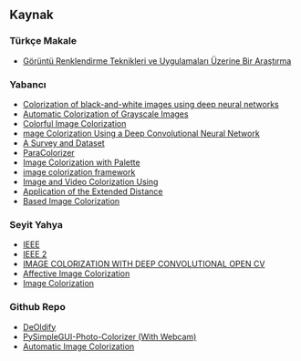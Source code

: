 ## Kaynak

### Türkçe Makale
- <a href="https://www.researchgate.net/profile/Selim-Aras/publication/271273693_Goruntu_Renklendirme_Teknikleri_ve_Uygulamalari_Uzerine_Bir_Arastirma/links/54c48bbc0cf256ed5a94fc5d/Goeruentue-Renklendirme-Teknikleri-ve-Uygulamalari-Uezerine-Bir-Arastirma.pdf"> Görüntü Renklendirme Teknikleri ve Uygulamaları Üzerine Bir Araştırma </a>


### Yabancı
- <a href="https://core.ac.uk/download/pdf/151072499.pdf"> Colorization of black-and-white images using deep neural networks </a>
- <a href="http://cs229.stanford.edu/proj2013/KabirzadehSousaBlaes-AutomaticColorizationOfGrayscaleImages.pdf"> Automatic Colorization of Grayscale Images </a>
- <a href="https://link.springer.com/chapter/10.1007/978-3-319-46487-9_40"> Colorful Image Colorization </a>
- <a href="https://www.researchgate.net/publication/301817406_Image_Colorization_Using_a_Deep_Convolutional_Neural_Network">mage Colorization Using a Deep Convolutional Neural Network</a>
- <a href="https://arxiv.org/pdf/2008.10774.pdf">  A Survey and Dataset </a>
- <a href="https://arxiv.org/pdf/2208.08295.pdf"> ParaColorizer </a>
- <a href="https://arxiv.org/pdf/2210.11204.pdf"> Image Colorization with Palette </a>
- <a href="https://sci-hub.se/10.1186/1687-6180-2011-99">  image colorization framework </a>
- <a href="https://sci-hub.se/10.1007/s10851-010-0192-8"> Image and Video Colorization Using </a>
- <a href="https://sci-hub.se/10.1007/s11042-012-1246-2"> Application of the Extended Distance </a>
- <a href="https://sci-hub.se/10.1109/tip.2013.2288929"> Based Image Colorization </a>


### Seyit Yahya
- <a href="https://ieeexplore.ieee.org/stamp/stamp.jsp?tp=&arnumber=6830221&tag=1"> IEEE </a>
- <a href="https://ieeexplore.ieee.org/abstract/document/9793234"> IEEE 2 </a>
- <a href="https://jespublication.com/upload/2020-110472.pdf"> IMAGE COLORIZATION WITH DEEP CONVOLUTIONAL OPEN CV </a>
- <a href="https://sci-hub.se/10.1007/s11390-012-1290-4"> Affective Image Colorization </a>
- <a href="http://ceur-ws.org/Vol-2485/paper47.pdf"> Image Colorization </a>



### Github Repo
- <a href="https://github.com/jantic/DeOldify"> DeOldify </a>
- <a href="https://github.com/PySimpleGUI/PySimpleGUI-Photo-Colorizer"> PySimpleGUI-Photo-Colorizer (With Webcam) </a>
- <a href="https://github.com/Armour/Automatic-Image-Colorization"> Automatic Image Colorization </a>
